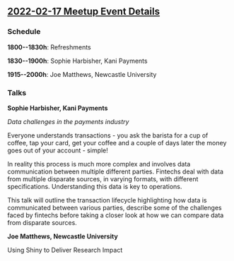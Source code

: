 ## [2022-02-17 Meetup Event Details](https://www.meetup.com/newcastle-upon-tyne-data-science-meetup/events/283194654/)

### Schedule

**1800--1830h**: Refreshments

**1830--1900h**: Sophie Harbisher, Kani Payments

**1915--2000h**: Joe Matthews, Newcastle University

### Talks

**Sophie Harbisher, Kani Payments**

_Data challenges in the payments industry_

Everyone understands transactions - you ask the barista for a cup of coffee,
tap your card, get your coffee and a couple of days later the money goes out of
your account - simple!

In reality this process is much more complex and involves data communication
between multiple different parties. Fintechs deal with data from multiple
disparate sources, in varying formats, with different specifications.
Understanding this data is key to operations.

This talk will outline the transaction lifecycle highlighting how data is
communicated between various parties, describe some of the challenges faced by
fintechs before taking a closer look at how we can compare data from disparate
sources.

**Joe Matthews, Newcastle University**

Using Shiny to Deliver Research Impact

